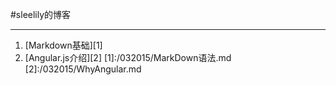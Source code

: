 #sleelily的博客

-------

1. [Markdown基础][1]
2. [Angular.js介绍][2]
[1]:/032015/MarkDown语法.md
[2]:/032015/WhyAngular.md